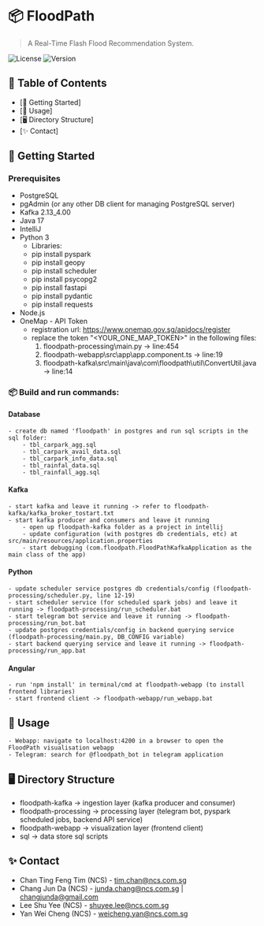 # 📦 FloodPath

> A Real-Time Flash Flood Recommendation System.

![License](https://img.shields.io/badge/license-MIT-blue.svg)
![Version](https://img.shields.io/badge/version-1.0.0-green.svg)

## 📝 Table of Contents

- [🚀 Getting Started]
- [🔨 Usage]
- [🖥 Directory Structure]
- [✨ Contact]

## 🚀 Getting Started
### Prerequisites
- PostgreSQL
- pgAdmin (or any other DB client for managing PostgreSQL server)
- Kafka 2.13_4.00
- Java 17
- IntelliJ
- Python 3
    - Libraries: 
    - pip install pyspark
    - pip install geopy
    - pip install scheduler
    - pip install psycopg2
    - pip install fastapi
    - pip install pydantic
    - pip install requests
- Node.js
- OneMap - API Token 
	- registration url: https://www.onemap.gov.sg/apidocs/register
	- replace the token "<YOUR_ONE_MAP_TOKEN>" in the following files:
		1. floodpath-processing\main.py -> line:454 
		2. floodpath-webapp\src\app\app.component.ts -> line:19
		3. floodpath-kafka\src\main\java\com\floodpath\util\ConvertUtil.java -> line:14	

### 📦 Build and run commands:
#### Database
	- create db named 'floodpath' in postgres and run sql scripts in the sql folder:
		- tbl_carpark_agg.sql
		- tbl_carpark_avail_data.sql
		- tbl_carpark_info_data.sql
		- tbl_rainfal_data.sql
		- tbl_rainfall_agg.sql
	
#### Kafka
	- start kafka and leave it running -> refer to floodpath-kafka/kafka_broker_tostart.txt
	- start kafka producer and consumers and leave it running
		- open up floodpath-kafka folder as a project in intellij
		- update configuration (with postgres db credentials, etc) at src/main/resources/application.properties
		- start debugging (com.floodpath.FloodPathKafkaApplication as the main class of the app)
	
#### Python 
	- update scheduler service postgres db credentials/config (floodpath-processing/scheduler.py, line 12-19)
	- start scheduler service (for scheduled spark jobs) and leave it running -> floodpath-processing/run_scheduler.bat
	- start telegram bot service and leave it running -> floodpath-processing/run_bot.bat
	- update postgres credentials/config in backend querying service (floodpath-processing/main.py, DB_CONFIG variable)
	- start backend querying service and leave it running -> floodpath-processing/run_app.bat

#### Angular
	- run 'npm install' in terminal/cmd at floodpath-webapp (to install frontend libraries)
	- start frontend client -> floodpath-webapp/run_webapp.bat

## 🔨 Usage
	- Webapp: navigate to localhost:4200 in a browser to open the FloodPath visualisation webapp
	- Telegram: search for @floodpath_bot in telegram application

## 🖥 Directory Structure
- floodpath-kafka -> ingestion layer (kafka producer and consumer)
- floodpath-processing -> processing layer (telegram bot, pyspark scheduled jobs, backend API service)
- floodpath-webapp -> visualization layer (frontend client)
- sql -> data store sql scripts

## ✨ Contact
- Chan Ting Feng Tim (NCS) - tim.chan@ncs.com.sg
- Chang Jun Da (NCS) - junda.chang@ncs.com.sg | changjunda@gmail.com
- Lee Shu Yee (NCS) - shuyee.lee@ncs.com.sg
- Yan Wei Cheng (NCS) - weicheng.yan@ncs.com.sg
